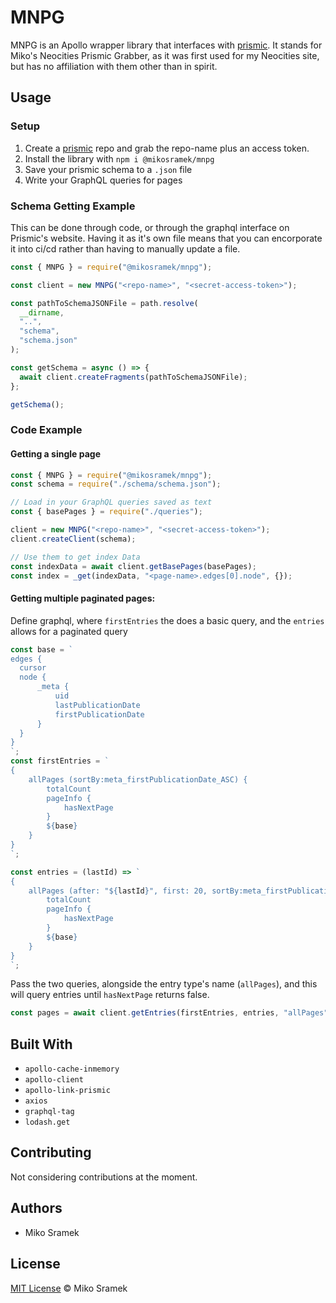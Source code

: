 # MNPG

MNPG is an Apollo wrapper library that interfaces with [prismic](prismic.io/). It stands for Miko's Neocities Prismic Grabber, as it was first used for my Neocities site, but has no affiliation with them other than in spirit.

## Usage

### Setup

1. Create a [prismic](prismic.io/) repo and grab the repo-name plus an access token.
2. Install the library with `npm i @mikosramek/mnpg`
3. Save your prismic schema to a `.json` file
4. Write your GraphQL queries for pages

### Schema Getting Example

This can be done through code, or through the graphql interface on Prismic's website. Having it as it's own file means that you can encorporate it into ci/cd rather than having to manually update a file.

```js
const { MNPG } = require("@mikosramek/mnpg");

const client = new MNPG("<repo-name>", "<secret-access-token>");

const pathToSchemaJSONFile = path.resolve(
  __dirname,
  "..",
  "schema",
  "schema.json"
);

const getSchema = async () => {
  await client.createFragments(pathToSchemaJSONFile);
};

getSchema();
```

### Code Example

#### Getting a single page

```js
const { MNPG } = require("@mikosramek/mnpg");
const schema = require("./schema/schema.json");

// Load in your GraphQL queries saved as text
const { basePages } = require("./queries");

client = new MNPG("<repo-name>", "<secret-access-token>");
client.createClient(schema);

// Use them to get index Data
const indexData = await client.getBasePages(basePages);
const index = _get(indexData, "<page-name>.edges[0].node", {});
```

#### Getting multiple paginated pages:

Define graphql, where `firstEntries` the does a basic query, and the `entries` allows for a paginated query

```js
const base = `
edges {
  cursor
  node {
      _meta {
          uid
          lastPublicationDate
          firstPublicationDate
      }
  }
}
`;
const firstEntries = `
{
    allPages (sortBy:meta_firstPublicationDate_ASC) {
        totalCount
        pageInfo {
            hasNextPage
        }
        ${base}
    }
}
`;

const entries = (lastId) => `
{
    allPages (after: "${lastId}", first: 20, sortBy:meta_firstPublicationDate_ASC) {
        totalCount
        pageInfo {
            hasNextPage
        }
        ${base}
    }
}
`;
```

Pass the two queries, alongside the entry type's name (`allPages`), and this will query entries until `hasNextPage` returns false.

```js
const pages = await client.getEntries(firstEntries, entries, "allPages");
```

## Built With

- `apollo-cache-inmemory`
- `apollo-client`
- `apollo-link-prismic`
- `axios`
- `graphql-tag`
- `lodash.get`

## Contributing

Not considering contributions at the moment.

## Authors

- Miko Sramek

## License

[MIT License](./LICENSE.md) © Miko Sramek
